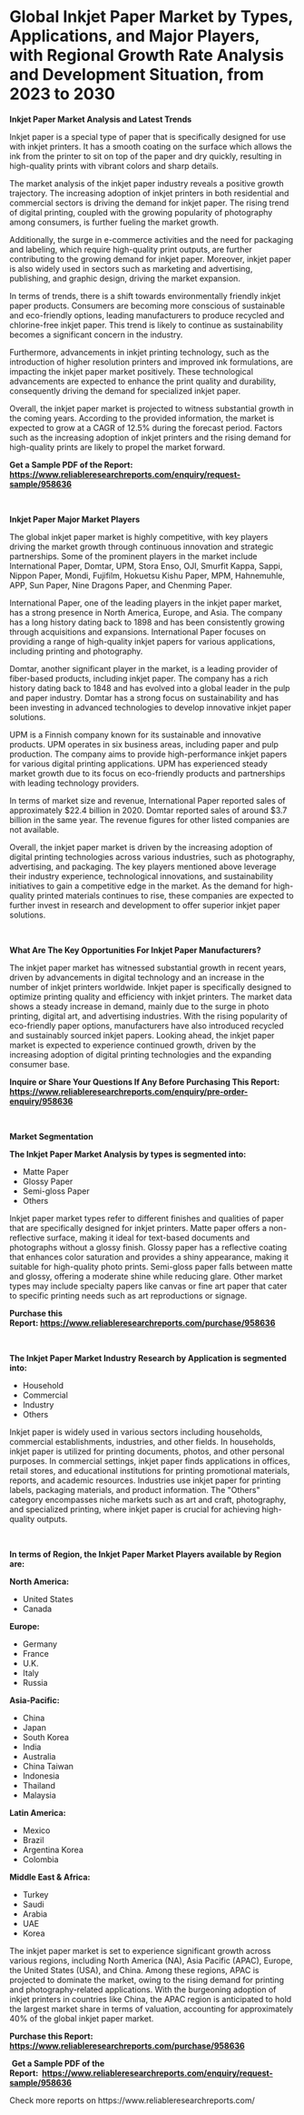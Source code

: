 <p><h1>Global Inkjet Paper Market by Types, Applications, and Major Players, with Regional Growth Rate Analysis and Development Situation, from 2023 to 2030</h1></p><p><strong>Inkjet Paper Market Analysis and Latest Trends</strong></p>
<p><p>Inkjet paper is a special type of paper that is specifically designed for use with inkjet printers. It has a smooth coating on the surface which allows the ink from the printer to sit on top of the paper and dry quickly, resulting in high-quality prints with vibrant colors and sharp details.</p><p>The market analysis of the inkjet paper industry reveals a positive growth trajectory. The increasing adoption of inkjet printers in both residential and commercial sectors is driving the demand for inkjet paper. The rising trend of digital printing, coupled with the growing popularity of photography among consumers, is further fueling the market growth.</p><p>Additionally, the surge in e-commerce activities and the need for packaging and labeling, which require high-quality print outputs, are further contributing to the growing demand for inkjet paper. Moreover, inkjet paper is also widely used in sectors such as marketing and advertising, publishing, and graphic design, driving the market expansion.</p><p>In terms of trends, there is a shift towards environmentally friendly inkjet paper products. Consumers are becoming more conscious of sustainable and eco-friendly options, leading manufacturers to produce recycled and chlorine-free inkjet paper. This trend is likely to continue as sustainability becomes a significant concern in the industry.</p><p>Furthermore, advancements in inkjet printing technology, such as the introduction of higher resolution printers and improved ink formulations, are impacting the inkjet paper market positively. These technological advancements are expected to enhance the print quality and durability, consequently driving the demand for specialized inkjet paper.</p><p>Overall, the inkjet paper market is projected to witness substantial growth in the coming years. According to the provided information, the market is expected to grow at a CAGR of 12.5% during the forecast period. Factors such as the increasing adoption of inkjet printers and the rising demand for high-quality prints are likely to propel the market forward.</p></p>
<p><strong>Get a Sample PDF of the Report:&nbsp; <a href="https://www.reliableresearchreports.com/enquiry/request-sample/958636">https://www.reliableresearchreports.com/enquiry/request-sample/958636</a></strong></p>
<p>&nbsp;</p>
<p><strong>Inkjet Paper Major Market Players</strong></p>
<p><p>The global inkjet paper market is highly competitive, with key players driving the market growth through continuous innovation and strategic partnerships. Some of the prominent players in the market include International Paper, Domtar, UPM, Stora Enso, OJI, Smurfit Kappa, Sappi, Nippon Paper, Mondi, Fujifilm, Hokuetsu Kishu Paper, MPM, Hahnemuhle, APP, Sun Paper, Nine Dragons Paper, and Chenming Paper.</p><p>International Paper, one of the leading players in the inkjet paper market, has a strong presence in North America, Europe, and Asia. The company has a long history dating back to 1898 and has been consistently growing through acquisitions and expansions. International Paper focuses on providing a range of high-quality inkjet papers for various applications, including printing and photography.</p><p>Domtar, another significant player in the market, is a leading provider of fiber-based products, including inkjet paper. The company has a rich history dating back to 1848 and has evolved into a global leader in the pulp and paper industry. Domtar has a strong focus on sustainability and has been investing in advanced technologies to develop innovative inkjet paper solutions.</p><p>UPM is a Finnish company known for its sustainable and innovative products. UPM operates in six business areas, including paper and pulp production. The company aims to provide high-performance inkjet papers for various digital printing applications. UPM has experienced steady market growth due to its focus on eco-friendly products and partnerships with leading technology providers.</p><p>In terms of market size and revenue, International Paper reported sales of approximately $22.4 billion in 2020. Domtar reported sales of around $3.7 billion in the same year. The revenue figures for other listed companies are not available.</p><p>Overall, the inkjet paper market is driven by the increasing adoption of digital printing technologies across various industries, such as photography, advertising, and packaging. The key players mentioned above leverage their industry experience, technological innovations, and sustainability initiatives to gain a competitive edge in the market. As the demand for high-quality printed materials continues to rise, these companies are expected to further invest in research and development to offer superior inkjet paper solutions.</p></p>
<p>&nbsp;</p>
<p><strong>What Are The Key Opportunities For Inkjet Paper Manufacturers?</strong></p>
<p><p>The inkjet paper market has witnessed substantial growth in recent years, driven by advancements in digital technology and an increase in the number of inkjet printers worldwide. Inkjet paper is specifically designed to optimize printing quality and efficiency with inkjet printers. The market data shows a steady increase in demand, mainly due to the surge in photo printing, digital art, and advertising industries. With the rising popularity of eco-friendly paper options, manufacturers have also introduced recycled and sustainably sourced inkjet papers. Looking ahead, the inkjet paper market is expected to experience continued growth, driven by the increasing adoption of digital printing technologies and the expanding consumer base.</p></p>
<p><strong>Inquire or Share Your Questions If Any Before Purchasing This Report: <a href="https://www.reliableresearchreports.com/enquiry/pre-order-enquiry/958636">https://www.reliableresearchreports.com/enquiry/pre-order-enquiry/958636</a></strong></p>
<p>&nbsp;</p>
<p><strong>Market Segmentation</strong></p>
<p><strong>The Inkjet Paper Market Analysis by types is segmented into:</strong></p>
<p><ul><li>Matte Paper</li><li>Glossy Paper</li><li>Semi-gloss Paper</li><li>Others</li></ul></p>
<p><p>Inkjet paper market types refer to different finishes and qualities of paper that are specifically designed for inkjet printers. Matte paper offers a non-reflective surface, making it ideal for text-based documents and photographs without a glossy finish. Glossy paper has a reflective coating that enhances color saturation and provides a shiny appearance, making it suitable for high-quality photo prints. Semi-gloss paper falls between matte and glossy, offering a moderate shine while reducing glare. Other market types may include specialty papers like canvas or fine art paper that cater to specific printing needs such as art reproductions or signage.</p></p>
<p><strong>Purchase this Report:&nbsp;<a href="https://www.reliableresearchreports.com/purchase/958636">https://www.reliableresearchreports.com/purchase/958636</a></strong></p>
<p>&nbsp;</p>
<p><strong>The Inkjet Paper Market Industry Research by Application is segmented into:</strong></p>
<p><ul><li>Household</li><li>Commercial</li><li>Industry</li><li>Others</li></ul></p>
<p><p>Inkjet paper is widely used in various sectors including households, commercial establishments, industries, and other fields. In households, inkjet paper is utilized for printing documents, photos, and other personal purposes. In commercial settings, inkjet paper finds applications in offices, retail stores, and educational institutions for printing promotional materials, reports, and academic resources. Industries use inkjet paper for printing labels, packaging materials, and product information. The "Others" category encompasses niche markets such as art and craft, photography, and specialized printing, where inkjet paper is crucial for achieving high-quality outputs.</p></p>
<p>&nbsp;</p>
<p><strong>In terms of Region, the Inkjet Paper Market Players available by Region are:</strong></p>
<p>
    <p> <strong> North America: </strong>
        <ul>
            <li>United States</li>
            <li>Canada</li>
        </ul>
        </p> 
    <p> <strong> Europe: </strong>
        <ul>
            <li>Germany</li>
            <li>France</li>
            <li>U.K.</li>
            <li>Italy</li>
            <li>Russia</li>
        </ul>
        </p> 
    <p> <strong> Asia-Pacific: </strong>
        <ul>
            <li>China</li>
            <li>Japan</li>
            <li>South Korea</li>
            <li>India</li>
            <li>Australia</li>
            <li>China Taiwan</li>
            <li>Indonesia</li>
            <li>Thailand</li>
            <li>Malaysia</li>
        </ul>
        </p> 
    <p> <strong> Latin America: </strong>
        <ul>
            <li>Mexico</li>
            <li>Brazil</li>
            <li>Argentina Korea</li>
            <li>Colombia</li>
        </ul>
        </p> 
    <p> <strong> Middle East & Africa: </strong>
        <ul>
            <li>Turkey</li>
            <li>Saudi</li>
            <li>Arabia</li>
            <li>UAE</li>
            <li>Korea</li>
        </ul>
    </p>
    </p>
<p><p>The inkjet paper market is set to experience significant growth across various regions, including North America (NA), Asia Pacific (APAC), Europe, the United States (USA), and China. Among these regions, APAC is projected to dominate the market, owing to the rising demand for printing and photography-related applications. With the burgeoning adoption of inkjet printers in countries like China, the APAC region is anticipated to hold the largest market share in terms of valuation, accounting for approximately 40% of the global inkjet paper market.</p></p>
<p><strong>Purchase this Report: <a href="https://www.reliableresearchreports.com/purchase/958636">https://www.reliableresearchreports.com/purchase/958636</a></strong></p>
<p>&nbsp;<strong>Get a Sample PDF of the Report:&nbsp;&nbsp;<a href="https://www.reliableresearchreports.com/enquiry/request-sample/958636">https://www.reliableresearchreports.com/enquiry/request-sample/958636</a></strong></p>
<p><strong></strong></p>
<p>Check more reports on https://www.reliableresearchreports.com/</p>
